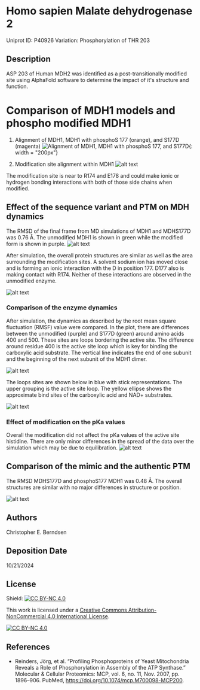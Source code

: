 # Homo sapien Malate dehydrogenase 2

Uniprot ID: P40926
Variation: Phosphorylation of THR 203



## Description 
ASP 203 of Human MDH2 was identified as a post-transitionally modified site using AlphaFold software to determine the impact of it's structure and function. 



# Comparison of MDH1 models and phospho modified MDH1

1. Alignment of MDH1, MDH1 with phosphoS 177 (orange), and S177D (magenta)
![Alignment of MDH1, MDH1 with phosphoS 177, and S177D](images/align.png){: width = "200px"}


2. Modification site alignment within MDH1
![alt text](images/site.png)

The modification site is near to R174 and E178 and could make ionic or hydrogen bonding interactions with both of those side chains when modified. 

## Effect of the sequence variant and PTM on MDH dynamics

The RMSD of the final frame from MD simulations of MDH1 and MDHS177D was 0.76 Å. The unmodified MDH1 is shown in green while the modified form is shown in purple. 
![alt text](images/md_align.png)


After simulation, the overall protein structures are similar as well as the area surrounding the modification sites. A solvent sodium ion has moved close and is forming an ionic interaction with the D in position 177. D177 also is making contact with R174. Neither of these interactions are observed in the unmodified enzyme.


![alt text](images/md_site.png)

### Comparison of the enzyme dynamics
After simulation, the dynamics as described by the root mean square fluctuation (RMSF) value were compared. In the plot, there are differences between the unmodified (purple) and S177D (green) around amino acids 400 and 500. These sites are loops bordering the active site. The difference around residue 400 is the active site loop which is key for binding the carboxylic acid substrate. The vertical line indicates the end of one subunit and the beginning of the next subunit of the MDH1 dimer.

![alt text](images/rmsf_compare.png)

The loops sites are shown below in blue with stick representations. The upper grouping is the active site loop. The yellow ellipse shows the approximate bind sites of the carboxylic acid and NAD+ substrates.

![alt text](images/loop_sites_active.png)


### Effect of modification on the pKa values

Overall the modification did not affect the pKa values of the active site histidine. There are only minor differences in the spread of the data over the simulation which may be due to equilibration. 
![alt text](images/pka_over_traj.png)


## Comparison of the mimic and the authentic PTM
The RMSD MDHS177D and phosphoS177 MDH1 was 0.48 Å. The overall structures are similar with no major differences in structure or position.

![alt text](images/mod_compare.png)

## Authors

Christopher E. Berndsen

## Deposition Date
10/21/2024

## License

Shield: [![CC BY-NC 4.0][cc-by-nc-shield]][cc-by-nc]

This work is licensed under a
[Creative Commons Attribution-NonCommercial 4.0 International License][cc-by-nc].

[![CC BY-NC 4.0][cc-by-nc-image]][cc-by-nc]

[cc-by-nc]: https://creativecommons.org/licenses/by-nc/4.0/
[cc-by-nc-image]: https://licensebuttons.net/l/by-nc/4.0/88x31.png
[cc-by-nc-shield]: https://img.shields.io/badge/License-CC%20BY--NC%204.0-lightgrey.svg

## References

* Reinders, Jörg, et al. “Profiling Phosphoproteins of Yeast Mitochondria Reveals a Role of Phosphorylation in Assembly of the ATP Synthase.” Molecular & Cellular Proteomics: MCP, vol. 6, no. 11, Nov. 2007, pp. 1896–906. PubMed, https://doi.org/10.1074/mcp.M700098-MCP200.
